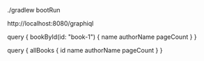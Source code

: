 ./gradlew bootRun

http://localhost:8080/graphiql

query {
bookById(id: "book-1") {
name
authorName
pageCount
}
}

query {
allBooks {
id
name
authorName
pageCount
}
}